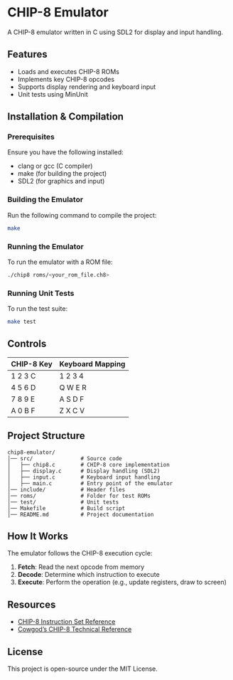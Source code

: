 # CHIP-8 Emulator

A CHIP-8 emulator written in C using SDL2 for display and input handling.

## Features
- Loads and executes CHIP-8 ROMs
- Implements key CHIP-8 opcodes
- Supports display rendering and keyboard input
- Unit tests using MinUnit

## Installation & Compilation

### Prerequisites
Ensure you have the following installed:
- clang or gcc (C compiler)
- make (for building the project)
- SDL2 (for graphics and input)

### Building the Emulator
Run the following command to compile the project:
```sh
make
```

### Running the Emulator
To run the emulator with a ROM file:
```sh
./chip8 roms/<your_rom_file.ch8>
```

### Running Unit Tests
To run the test suite:
```sh
make test
```

## Controls
| CHIP-8 Key | Keyboard Mapping |
|------------|-----------------|
| 1 2 3 C    | 1 2 3 4         |
| 4 5 6 D    | Q W E R         |
| 7 8 9 E    | A S D F         |
| A 0 B F    | Z X C V         |

## Project Structure
```
chip8-emulator/
│── src/               # Source code
│   ├── chip8.c        # CHIP-8 core implementation
│   ├── display.c      # Display handling (SDL2)
│   ├── input.c        # Keyboard input handling
│   ├── main.c         # Entry point of the emulator
│── include/           # Header files
│── roms/              # Folder for test ROMs
│── test/              # Unit tests
│── Makefile           # Build script
│── README.md          # Project documentation
```

## How It Works
The emulator follows the CHIP-8 execution cycle:
1. **Fetch**: Read the next opcode from memory
2. **Decode**: Determine which instruction to execute
3. **Execute**: Perform the operation (e.g., update registers, draw to screen)

## Resources
- [CHIP-8 Instruction Set Reference](http://devernay.free.fr/hacks/chip8/C8TECH10.HTM)
- [Cowgod’s CHIP-8 Technical Reference](http://mattmik.com/files/chip8/mastering/chip8.html)

## License
This project is open-source under the MIT License.

